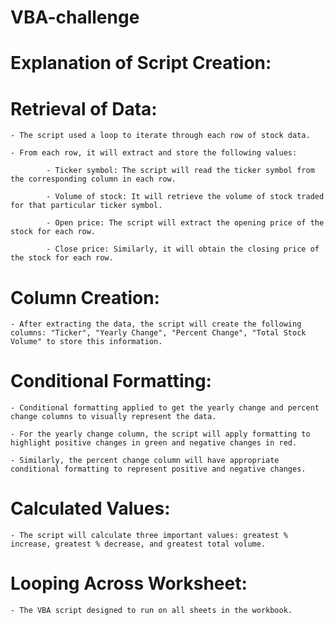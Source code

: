 # VBA-challenge

# Explanation of Script Creation:

# Retrieval of Data:

    - The script used a loop to iterate through each row of stock data.

    - From each row, it will extract and store the following values:

            - Ticker symbol: The script will read the ticker symbol from the corresponding column in each row.

            - Volume of stock: It will retrieve the volume of stock traded for that particular ticker symbol.

            - Open price: The script will extract the opening price of the stock for each row.

            - Close price: Similarly, it will obtain the closing price of the stock for each row.

# Column Creation:

    - After extracting the data, the script will create the following columns: "Ticker", "Yearly Change", "Percent Change", "Total Stock Volume" to store this information.

# Conditional Formatting:

    - Conditional formatting applied to get the yearly change and percent change columns to visually represent the data.

    - For the yearly change column, the script will apply formatting to highlight positive changes in green and negative changes in red.

    - Similarly, the percent change column will have appropriate conditional formatting to represent positive and negative changes.

# Calculated Values:

    - The script will calculate three important values: greatest % increase, greatest % decrease, and greatest total volume.

# Looping Across Worksheet:

    - The VBA script designed to run on all sheets in the workbook.
